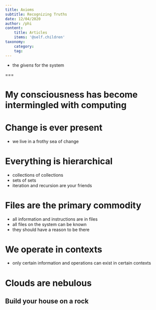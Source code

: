 ```yaml
---
title: Axioms
subtitle: Recognizing Truths
date: 12/04/2020
author: /phi
content:
    title: Articles
    items: '@self.children'
taxonomy:
    category: 
    tag: 
---
```


- the _givens_ for the system

===

# My consciousness has become intermingled with computing

# Change is ever present
- we live in a frothy sea of change


# Everything is hierarchical
- collections of collections
- sets of sets
- iteration and recursion are your friends

# Files are the primary commodity
- all information and instructions are in files
- all files on the system can be known
- they should have a reason to be there

# We operate in contexts
- only certain information and operations can exist in certain contexts

# Clouds are nebulous 
## Build your house on a rock
